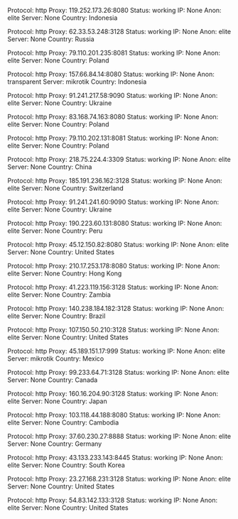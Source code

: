 Protocol: http
Proxy: 119.252.173.26:8080
Status: working
IP: None
Anon: elite
Server: None
Country: Indonesia

Protocol: http
Proxy: 62.33.53.248:3128
Status: working
IP: None
Anon: elite
Server: None
Country: Russia

Protocol: http
Proxy: 79.110.201.235:8081
Status: working
IP: None
Anon: elite
Server: None
Country: Poland

Protocol: http
Proxy: 157.66.84.14:8080
Status: working
IP: None
Anon: transparent
Server: mikrotik
Country: Indonesia

Protocol: http
Proxy: 91.241.217.58:9090
Status: working
IP: None
Anon: elite
Server: None
Country: Ukraine

Protocol: http
Proxy: 83.168.74.163:8080
Status: working
IP: None
Anon: elite
Server: None
Country: Poland

Protocol: http
Proxy: 79.110.202.131:8081
Status: working
IP: None
Anon: elite
Server: None
Country: Poland

Protocol: http
Proxy: 218.75.224.4:3309
Status: working
IP: None
Anon: elite
Server: None
Country: China

Protocol: http
Proxy: 185.191.236.162:3128
Status: working
IP: None
Anon: elite
Server: None
Country: Switzerland

Protocol: http
Proxy: 91.241.241.60:9090
Status: working
IP: None
Anon: elite
Server: None
Country: Ukraine

Protocol: http
Proxy: 190.223.60.131:8080
Status: working
IP: None
Anon: elite
Server: None
Country: Peru

Protocol: http
Proxy: 45.12.150.82:8080
Status: working
IP: None
Anon: elite
Server: None
Country: United States

Protocol: http
Proxy: 210.17.253.178:8080
Status: working
IP: None
Anon: elite
Server: None
Country: Hong Kong

Protocol: http
Proxy: 41.223.119.156:3128
Status: working
IP: None
Anon: elite
Server: None
Country: Zambia

Protocol: http
Proxy: 140.238.184.182:3128
Status: working
IP: None
Anon: elite
Server: None
Country: Brazil

Protocol: http
Proxy: 107.150.50.210:3128
Status: working
IP: None
Anon: elite
Server: None
Country: United States

Protocol: http
Proxy: 45.189.151.17:999
Status: working
IP: None
Anon: elite
Server: mikrotik
Country: Mexico

Protocol: http
Proxy: 99.233.64.71:3128
Status: working
IP: None
Anon: elite
Server: None
Country: Canada

Protocol: http
Proxy: 160.16.204.90:3128
Status: working
IP: None
Anon: elite
Server: None
Country: Japan

Protocol: http
Proxy: 103.118.44.188:8080
Status: working
IP: None
Anon: elite
Server: None
Country: Cambodia

Protocol: http
Proxy: 37.60.230.27:8888
Status: working
IP: None
Anon: elite
Server: None
Country: Germany

Protocol: http
Proxy: 43.133.233.143:8445
Status: working
IP: None
Anon: elite
Server: None
Country: South Korea

Protocol: http
Proxy: 23.27.168.231:3128
Status: working
IP: None
Anon: elite
Server: None
Country: United States

Protocol: http
Proxy: 54.83.142.133:3128
Status: working
IP: None
Anon: elite
Server: None
Country: United States


